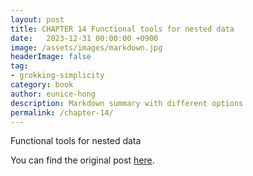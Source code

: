 ```yaml
---
layout: post
title: CHAPTER 14 Functional tools for nested data
date:   2023-12-31 00:00:00 +0900
image: /assets/images/markdown.jpg
headerImage: false
tag:
- grokking-simplicity
category: book
author: eunice-hong
description: Markdown summary with different options
permalink: /chapter-14/
---
```


Functional tools for nested data

You can find the original post [here](https://livebook.manning.com/book/grokking-simplicity/chapter-14/).
